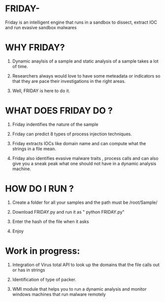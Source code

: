# FRIDAY-
Friday is an intelligent engine that runs in a sandbox to dissect, extract IOC and run evasive sandbox malwares 


# WHY FRIDAY? 

1. Dynamic anaylsis of a sample and static analysis of a sample takes  a lot of time.

2. Researchers always would love to have some meteadata or indicators so that they are pace their investigations in the right areas.

3. Well, FRIDAY is here to do it. 


# WHAT DOES FRIDAY DO ? 

1. Friday indentifies the nature of the sample

2. Friday can predict 8 types of process injection techniques. 

3. Friday extracts IOCs like domain name and can compute what the strings in a file mean.

4. Friday also identifies evasive malware traits , process calls and can also give you a sneak peak what one should not have in a dynamic analysis machine. 

# HOW DO I RUN ? 

1. Create a folder for all your samples and the path must be /root/Sample/

2. Download FRIDAY.py and run it as " python FRIDAY.py"

3. Enter the hash of the file when it asks

4. Enjoy 


# Work in progress: 

1. Integration of Virus total API to look up the domains that the file calls out or has in strings 

2. Identification of type of packer.

3. WMI module that helps you to run a dynamic analysis and monitor windows machines that run malware remotely 

